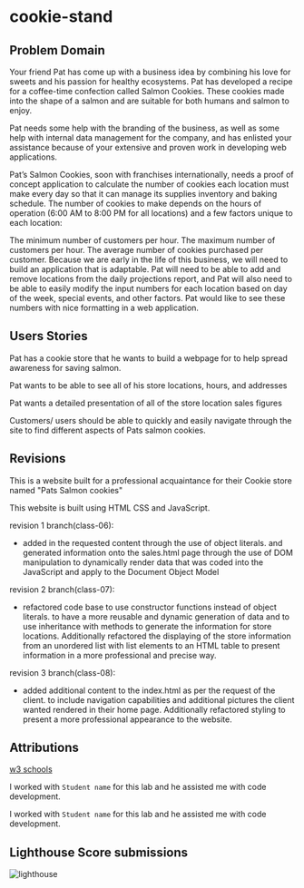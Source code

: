 # cookie-stand

## Problem Domain

Your friend Pat has come up with a business idea by combining his love for sweets and his passion for healthy ecosystems. Pat has developed a recipe for a coffee-time confection called Salmon Cookies. These cookies made into the shape of a salmon and are suitable for both humans and salmon to enjoy.

Pat needs some help with the branding of the business, as well as some help with internal data management for the company, and has enlisted your assistance because of your extensive and proven work in developing web applications.

Pat’s Salmon Cookies, soon with franchises internationally, needs a proof of concept application to calculate the number of cookies each location must make every day so that it can manage its supplies inventory and baking schedule. The number of cookies to make depends on the hours of operation (6:00 AM to 8:00 PM for all locations) and a few factors unique to each location:

The minimum number of customers per hour.
The maximum number of customers per hour.
The average number of cookies purchased per customer.
Because we are early in the life of this business, we will need to build an application that is adaptable. Pat will need to be able to add and remove locations from the daily projections report, and Pat will also need to be able to easily modify the input numbers for each location based on day of the week, special events, and other factors. Pat would like to see these numbers with nice formatting in a web application.

## Users Stories

Pat has a cookie store that he wants to build a webpage for to help spread awareness for saving salmon.

Pat wants to be able to see all of his store locations, hours, and addresses

Pat wants a detailed presentation of all of the store location sales figures

Customers/ users should be able to quickly and easily navigate through the site to find different aspects of Pats salmon cookies.

## Revisions

This is a website built for a professional acquaintance for their Cookie store named "Pats Salmon cookies"

This website is built using HTML CSS and JavaScript.

revision 1 branch(class-06):

- added in the requested content through the use of object literals. and generated information onto the sales.html page through the use of DOM manipulation to dynamically render data that was coded into the JavaScript and apply to the Document Object Model

revision 2 branch(class-07):

- refactored code base to use constructor functions instead of object literals. to have a more reusable and dynamic generation of data and to use inheritance with methods to generate the information for store locations. Additionally refactored the displaying of the store information from an unordered list with list elements to an HTML table to present information in a more professional and precise way.

revision 3 branch(class-08):

- added additional content to the index.html as per the request of the client. to include navigation capabilities and additional pictures the client wanted rendered in their home page. Additionally refactored styling to present a more professional appearance to the website.

## Attributions

[w3 schools](https://www.w3schools.com/tags/att_a_href.asp)

I worked with `Student name` for this lab and he assisted me with code development.

I worked with `Student name` for this lab and he assisted me with code development.

## Lighthouse Score submissions

![lighthouse](Images/lighthouse-score-class-08.png)